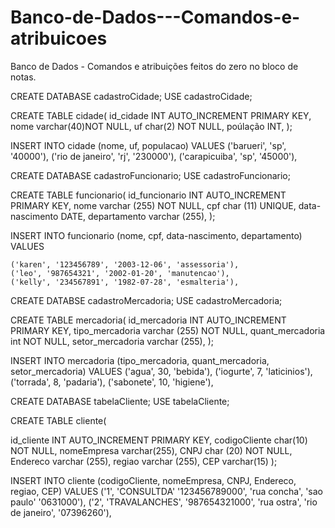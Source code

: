 # Banco-de-Dados---Comandos-e-atribuicoes
Banco de Dados - Comandos e atribuições feitos do zero no bloco de notas.

CREATE DATABASE cadastroCidade;
USE cadastroCidade;

CREATE TABLE cidade(
id_cidade INT AUTO_INCREMENT PRIMARY KEY,
nome varchar(40)NOT NULL,
uf char(2) NOT NULL,
poúlação INT,
);

INSERT INTO cidade (nome, uf, populacao) VALUES
	('barueri', 'sp', '40000'),
	('rio de janeiro', 'rj', '230000'),
	('carapicuiba', 'sp', '45000'),

 

CREATE DATABASE cadastroFuncionario;
USE cadastroFuncionario;

CREATE TABLE funcionario(
id_funcionario INT AUTO_INCREMENT PRIMARY KEY,
nome varchar (255) NOT NULL,
cpf char (11) UNIQUE,
data-nascimento DATE,
departamento varchar (255),
);

INSERT INTO funcionario (nome, cpf, data-nascimento, departamento) VALUES

	('karen', '123456789', '2003-12-06', 'assessoria'),
	('leo', '987654321', '2002-01-20', 'manutencao'),
	('kelly', '234567891', '1982-07-28', 'esmalteria'),


CREATE DATABSE cadastroMercadoria;
USE cadastroMercadoria;

CREATE TABLE mercadoria(
id_mercadoria INT AUTO_INCREMENT PRIMARY KEY,
tipo_mercadoria varchar (255) NOT NULL,
quant_mercadoria int NOT NULL,
setor_mercadoria varchar (255),
);

INSERT INTO mercadoria (tipo_mercadoria, quant_mercadoria, setor_mercadoria) VALUES
	('agua', 30, 'bebida'),
	('iogurte', 7, 'laticinios'),
	('torrada', 8, 'padaria'),
	('sabonete', 10, 'higiene'),


CREATE DATABASE tabelaCliente;
USE tabelaCliente;

CREATE TABLE cliente(

id_cliente INT AUTO_INCREMENT PRIMARY KEY,
codigoCliente char(10) NOT NULL,
nomeEmpresa varchar(255),
CNPJ char (20) NOT NULL,
Endereco varchar (255),
regiao varchar (255),
CEP varchar(15)
);

INSERT INTO cliente (codigoCliente, nomeEmpresa, CNPJ, Endereco, regiao, CEP) VALUES
	('1', 'CONSULTDA' '123456789000', 'rua concha', 'sao paulo' '0631000'),
	('2', 'TRAVALANCHES', '987654321000', 'rua ostra', 'rio de janeiro', '07396260'),
